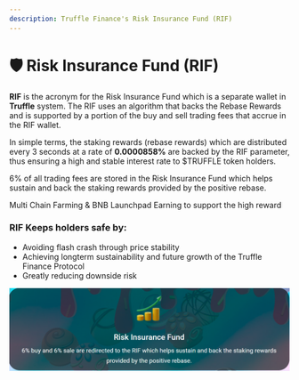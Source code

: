 ```yaml
---
description: Truffle Finance's Risk Insurance Fund (RIF)
---
```


# 🛡 Risk Insurance Fund (RIF)



**RIF** is the acronym for the Risk Insurance Fund which is a separate wallet in **Truffle** system. The RIF uses an algorithm that backs the Rebase Rewards and is supported by a portion of the buy and sell trading fees that accrue in the RIF wallet. &#x20;

In simple terms, the staking rewards (rebase rewards) which are distributed every 3 seconds at a rate of **0.0000858%** are backed by the RIF parameter, thus ensuring a high and stable interest rate to $TRUFFLE token holders.&#x20;

6% of all trading fees are stored in the Risk Insurance Fund which helps sustain and back the staking rewards provided by the positive rebase.

Multi Chain Farming & BNB Launchpad Earning to support the high reward

### RIF Keeps holders safe by:

* Avoiding flash crash through price stability
* Achieving longterm sustainability and future growth of the Truffle Finance Protocol
* Greatly reducing downside risk

![](.gitbook/assets/RIF.PNG)
